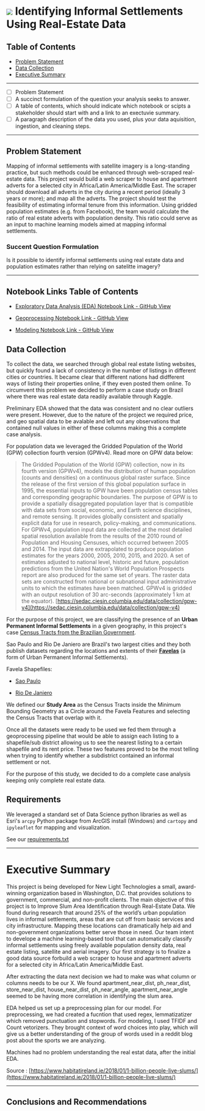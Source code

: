 # ![](https://ga-dash.s3.amazonaws.com/production/assets/logo-9f88ae6c9c3871690e33280fcf557f33.png) Identifying Informal Settlements Using Real-Estate Data

## Table of Contents
  - [Problem Statement](#Problem-Statement)
  - [Data Collection](#Data-Collection)
  - [Executive Summary](#)
----

- [ ] Problem Statement
- [ ] A succinct formulation of the question your analysis seeks to answer.
- [ ] A table of contents, which should indicate which notebook or scipts a stakeholder should start with and a link to an exectuvie summary. 
- [ ] A paragraph description of the data you used, plus your data aquisition, ingestion, and cleaning steps. 

---
## Problem Statement   

Mapping of informal settlements with satellite imagery is a long-standing practice, but such methods could be enhanced through web-scraped real-estate data. This project would build a web scraper to house and apartment adverts for a selected city in Africa/Latin America/Middle East. The scraper should download all adverts in the city during a recent period (ideally 3 years or more); and map all the adverts. The project should test the feasibility of estimating informal tenure from this information. Using gridded population estimates (e.g. from Facebook), the team would calculate the ratio of real estate adverts with population density. This ratio could serve as an input to machine learning models aimed at mapping informal settlements.

### Succent Question Formulation

Is it possible to identify informal settlements using real estate data and population estimates rather than relying on satelitte imagery?

---  

## Notebook Links Table of Contents


* [Exploratory Data Analysis (EDA) Notebook Link - GitHub View](https://git.generalassemb.ly/delta/delta/blob/master/eda/EDA.ipynb)

* [Geoprocessing Notebook Link - GitHub View](https://git.generalassemb.ly/delta/delta/blob/master/geoprocessing/Geoprocessing.ipynb)

* [Modeling Notebook Link - GitHub View](https://git.generalassemb.ly/delta/delta/blob/master/modeling/modeling-notebook.ipynb)

  
## Data Collection
To collect the data, we searched through global real estate listing websites, but quickly found a lack of consistency in the number of listings in different cities or countries. It became clear that different nations had didfferent ways of listing their properties online, if they even posted them online. To circumvent this problem we decided to perform a case study on Brazil where there was real estate data readily available through Kaggle.

Preliminary EDA showed that the data was consistent and no clear outliers were present. However, due to the nature of the project we required price, and geo spatial data to be avalable and left out any observations that contained null values in either of these columns making this a complete case analysis. 

For population data we leveraged the Gridded Population of the World (GPW) collection fourth version (GPWv4). Read more on GPW data below:

> The Gridded Population of the World (GPW) collection, now in its fourth version (GPWv4), models the distribution of human population (counts and densities) on a continuous global raster surface. Since the release of the first version of this global population surface in 1995, the essential inputs to GPW have been population census tables and corresponding geographic boundaries. The purpose of GPW is to provide a spatially disaggregated population layer that is compatible with data sets from social, economic, and Earth science disciplines, and remote sensing. It provides globally consistent and spatially explicit data for use in research, policy-making, and communications. For GPWv4, population input data are collected at the most detailed spatial resolution available from the results of the 2010 round of Population and Housing Censuses, which occurred between 2005 and 2014. The input data are extrapolated to produce population estimates for the years 2000, 2005, 2010, 2015, and 2020. A set of estimates adjusted to national level, historic and future, population predictions from the United Nation's World Population Prospects report are also produced for the same set of years. The raster data sets are constructed from national or subnational input administrative units to which the estimates have been matched. GPWv4 is gridded with an output resolution of 30 arc-seconds (approximately 1 km at the equator). [https://sedac.ciesin.columbia.edu/data/collection/gpw-v4](https://sedac.ciesin.columbia.edu/data/collection/gpw-v4)

For the purpose of this project, we are classifying the presence of an **Urban Permanent Informal Settlements** in a given geography, in this project's case [Census Tracts from the Brazilian Government](ftp://geoftp.ibge.gov.br/organizacao_do_territorio/malhas_territoriais/malhas_de_setores_censitarios__divisoes_intramunicipais/censo_2010/setores_censitarios_shp/). 

Sao Paulo and Rio De Janiero are Brazil's two largest cities and they both publish datasets regarding the locations and extents of their **[Favelas](https://en.wikipedia.org/wiki/Favela)** (a form of Urban Permanent Informal Settlements). 

Favela Shapefiles:

* [Sao Paulo](http://dados.prefeitura.sp.gov.br/dataset/favelas)

* [Rio De Janiero](http://www.data.rio/datasets/limite-favelas?geometry=-43.381%2C-22.997%2C-43.272%2C-22.970)

We defined our **Study Area** as the Census Tracts inside the Minimum Bounding Geometry as a Circle around the Favela Features and selecting the Census Tracts that overlap with it.

Once all the datasets were ready to be used we fed them through a geoprocessing pipeline that would be able to assign each listing to a shapefile/sub district allowing us to see the nearest listing to a certain shapefile and its rent price. These two features proved to be the most telling when trying to identify whether a subdistrict contained an informal settlement or not. 

For the purpose of this study, we decided to do a complete case analysis keeping only complete real estate data. 

## Requirements

We leveraged a standard set of Data Science python libraries as well as Esri's `arcpy` Python package from ArcGIS install (Windows) and `cartopy` and `ipyleaflet` for mapping and visualization. 

See our [requirements.txt](https://git.generalassemb.ly/delta/delta/blob/master/requirements.txt)

---

# Executive Summary

This project is being developed for New Light Technologies  a small, award-winning organization based in Washington, D.C. that provides solutions to government, commercial, and non-profit clients. The main objective of this project is to Improve Slum Area Identification through Real-Estate Data. We found during research that around 25% of the world’s urban population lives in informal settlements, areas that are cut off from basic services and city infrastructure. Mapping these locations can dramatically help aid and non-government organizations better serve those in need. Our team intent to develope a machine learning-based tool that can automatically classify informal settlements using freely available population density data, real estate listing, satellite and aerial imagery. Our first strategy is to finalize a good data source forbuild a web scraper to house and apartment adverts for a selected city in Africa/Latin America/Middle East.


After extracting the data next decision we had to make was what column or columns needs to be our X. We found apartment_near_dist, ph_near_dist, store_near_dist, house_near_dist, ph_near_angle, apartment_near_angle seemed to be having more correlation in identifying the slum area. 
 

EDA helped us set up a preprocessing plan for our model. For preprocessing, we had created a fucntion that used regex, lemmatizatizer which removed punctuation and stopwords. For modeling, I used  TFIDF and Count vetorizers. They brought context of word choices into play, which will give us a better understanding of the group of words used in a reddit blog post about the sports we are analyzing.
 
Machines had no problem understanding the real estat data, after the initial EDA.

Source : [https://www.habitatireland.ie/2018/01/1-billion-people-live-slums/](https://www.habitatireland.ie/2018/01/1-billion-people-live-slums/)


---
## Conclusions and Recommendations